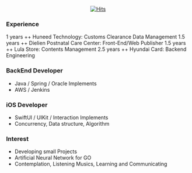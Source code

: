 
<div align=center>

[![Hits](https://hits.seeyoufarm.com/api/count/incr/badge.svg?url=https%3A%2F%2Fgithub.com%2Falex99091)](https://hits.seeyoufarm.com) 

</div>

### Experience

1 years ++ Huneed Technology: Customs Clearance Data Management
1.5 years ++ Dielien Postnatal Care Center: Front-End/Web Publisher
1.5 years ++ Lula Store: Contents Management
2.5 years ++ Hyundai Card: Backend Engineering

### BackEnd Developer
- Java / Spring / Oracle Implements
- AWS / Jenkins

### iOS Developer
- SwiftUI / UIKit / Interaction Implements 
- Concurrency, Data structure, Algorithm 

### Interest
- Developing small Projects
- Artificial Neural Network for GO
- Contemplation, Listening Musics, Learning and Communicating

<div align=center>
